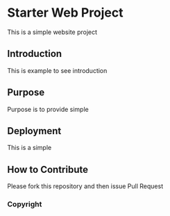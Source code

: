 # Starter Web Project

This is a simple website project

## Introduction

This is example to see introduction

## Purpose

Purpose is to provide simple

## Deployment

This is a simple

## How to Contribute

Please fork this repository and then issue Pull Request

### Copyright